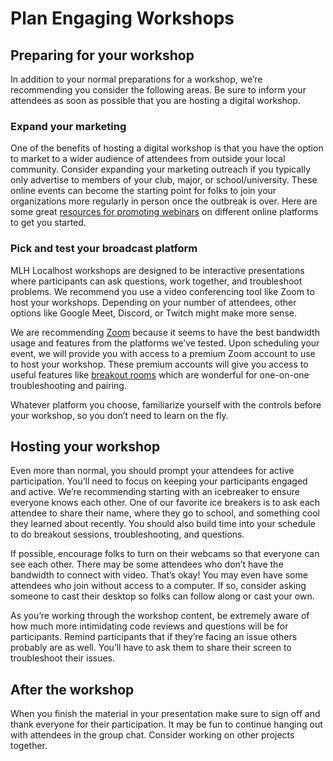 # Plan Engaging Workshops

## **Preparing for your workshop**

In addition to your normal preparations for a workshop, we’re recommending you consider the following areas. Be sure to inform your attendees as soon as possible that you are hosting a digital workshop.

### **Expand your marketing**

One of the benefits of hosting a digital workshop is that you have the option to market to a wider audience of attendees from outside your local community. Consider expanding your marketing outreach if you typically only advertise to members of your club, major, or school/university. These online events can become the starting point for folks to join your organizations more regularly in person once the outbreak is over. Here are some great [resources for promoting webinars](https://www.smartbugmedia.com/blog/20-ideas-for-promoting-webinars) on different online platforms to get you started.

### **Pick and test your broadcast platform**

MLH Localhost workshops are designed to be interactive presentations where participants can ask questions, work together, and troubleshoot problems. We recommend you use a video conferencing tool like Zoom to host your workshops. Depending on your number of attendees, other options like Google Meet, Discord, or Twitch might make more sense.

We are recommending [Zoom](https://zoom.us/) because it seems to have the best bandwidth usage and features from the platforms we’ve tested. Upon scheduling your event, we will provide you with access to a premium Zoom account to use to host your workshop. These premium accounts will give you access to useful features like [breakout rooms](https://support.zoom.us/hc/en-us/articles/206476093-Getting-Started-with-Breakout-Rooms) which are wonderful for one-on-one troubleshooting and pairing.

Whatever platform you choose, familiarize yourself with the controls before your workshop, so you don’t need to learn on the fly.

## **Hosting your workshop**

Even more than normal, you should prompt your attendees for active participation. You’ll need to focus on keeping your participants engaged and active. We’re recommending starting with an icebreaker to ensure everyone knows each other. One of our favorite ice breakers is to ask each attendee to share their name, where they go to school, and something cool they learned about recently. You should also build time into your schedule to do breakout sessions, troubleshooting, and questions.

If possible, encourage folks to turn on their webcams so that everyone can see each other. There may be some attendees who don’t have the bandwidth to connect with video. That’s okay! You may even have some attendees who join without access to a computer. If so, consider asking someone to cast their desktop so folks can follow along or cast your own.

As you’re working through the workshop content, be extremely aware of how much more intimidating code reviews and questions will be for participants. Remind participants that if they’re facing an issue others probably are as well. You’ll have to ask them to share their screen to troubleshoot their issues.

## **After the workshop**

When you finish the material in your presentation make sure to sign off and thank everyone for their participation. It may be fun to continue hanging out with attendees in the group chat. Consider working on other projects together.

